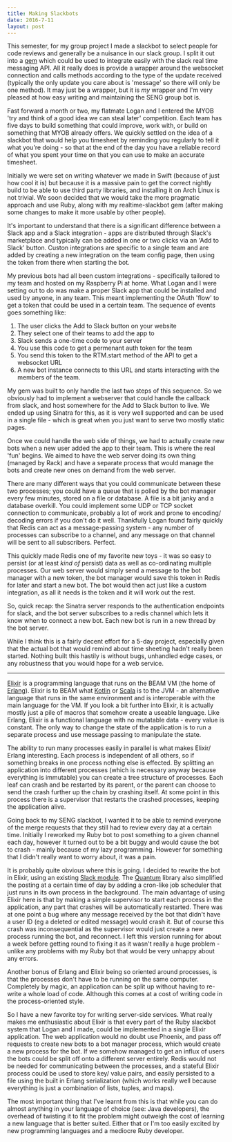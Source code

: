 ```yaml
---
title: Making Slackbots
date: 2016-7-11
layout: post
---
```


This semester, for my group project I made a slackbot to select people for code reviews and generally be a nuisance in our slack group. I split it out into a [gem](https://github.com/willhbr/realtime-slackbot) which could be used to integrate easily with the slack real time messaging API. All it really does is provide a wrapper around the websocket connection and calls methods according to the type of the update received (typically the only update you care about is 'message' so there will only be one method). It may just be a wrapper, but it is *my* wrapper and I'm very pleased at how easy writing and maintaining the SENG group bot is.

Fast forward a month or two, my flatmate Logan and I entered the MYOB 'try and think of a good idea we can steal later' competition. Each team has five days to build something that could improve, work with, or build on something that MYOB already offers. We quickly settled on the idea of a slackbot that would help you timesheet by reminding you regularly to tell it what you're doing - so that at the end of the day you have a reliable record of what you spent your time on that you can use to make an accurate timesheet.

Initially we were set on writing whatever we made in Swift (because of just how cool it is) but because it is a massive pain to get the correct nightly build to be able to use third party libraries, and installing it on Arch Linux is not trivial. We soon decided that we would take the more pragmatic approach and use Ruby, along with my realtime-slackbot gem (after making some changes to make it more usable by other people).

It's important to understand that there is a significant difference between a Slack app and a Slack integration - apps are distributed through Slack's marketplace and typically can be added in one or two clicks via an 'Add to Slack' button. Custon integrations are specific to a single team and are added by creating a new integration on the team config page, then using the token from there when starting the bot.

My previous bots had all been custom integrations - specifically tailored to my team and hosted on my Raspberry Pi at home. What Logan and I were setting out to do was make a proper Slack app that could be installed and used by anyone, in any team. This meant implementing the OAuth 'flow' to get a token that could be used in a certain team. The sequence of events goes something like:

1. The user clicks the Add to Slack button on your website
2. They select one of their teams to add the app to
3. Slack sends a one-time code to your server
4. You use this code to get a permenant auth token for the team
5. You send this token to the RTM.start method of the API to get a websocket URL
6. A new bot instance connects to this URL and starts interacting with the members of the team.

My gem was built to only handle the last two steps of this sequence. So we obviously had to implement a webserver that could handle the callback from slack, and host somewhere for the Add to Slack button to live. We ended up using Sinatra for this, as it is very well supported and can be used in a single file - which is great when you just want to serve two mostly static pages.

Once we could handle the web side of things, we had to actually create new bots when a new user added the app to their team. This is where the real 'fun' begins. We aimed to have the web server doing its own thing (managed by Rack) and have a separate process that would manage the bots and create new ones on demand from the web server.

There are many different ways that you could communicate between these two processes; you could have a queue that is polled by the bot manager every few minutes, stored on a file or database. A file is a bit janky and a database overkill. You could implement some UDP or TCP socket connection to communicate, probably a lot of work and prone to encoding/ decoding errors if you don't do it well. Thankfully Logan found fairly quickly that Redis can act as a message-passing system - any number of processes can subscribe to a channel, and any message on that channel will be sent to all subscribers. Perfect.

This quickly made Redis one of my favorite new toys - it was so easy to persist (or at least *kind of* persist) data as well as co-ordinating multiple processes. Our web server would simply send a message to the bot manager with a new token, the bot manager would save this token in Redis for later and start a new bot. The bot would then act just like a custom integration, as all it needs is the token and it will work out the rest.

So, quick recap: the Sinatra server responds to the authentication endpoints for slack, and the bot server subscribes to a redis channel which lets it know when to connect a new bot. Each new bot is run in a new thread by the bot server.

While I think this is a fairly decent effort for a 5-day project, especially given that the actual bot that would remind about time sheeting hadn't really been started. Nothing built this hastily is without bugs, unhandled edge cases, or any robustness that you would hope for a web service.

---

[Elixir](https://elixir-lang.org) is a programming language that runs on the BEAM VM (the home of [Erlang](https://erlang.org)). Elixir is to BEAM what [Kotlin](https://kotlinlang.org) or [Scala](https://scala-lang.org) is to the JVM - an alternative language that runs in the same environment and is interoperable with the main language for the VM. If you look a bit further into Elixir, it is actually mostly just a pile of macros that somehow create a useable language. Like Erlang, Elixir is a functional language with no mutatable data - every value is constant. The only way to change the state of the application is to run a separate process and use message passing to manipulate the state.

The ability to run many processes easily in parallel is what makes Elixir/ Erlang interesting. Each process is independent of all others, so if something breaks in one process nothing else is effected. By splitting an application into different processes (which is necessary anyway because everything is immutable) you can create a tree structure of processes. Each leaf can crash and be restarted by its parent, or the parent can choose to send the crash further up the chain by crashing itself. At some point in this process there is a supervisor that restarts the crashed processes, keeping the application alive.

Going back to my SENG slackbot, I wanted it to be able to remind everyone of the merge requests that they still had to review every day at a certain time. Initially I reworked my Ruby bot to post something to a given channel each day, however it turned out to be a bit buggy and would cause the bot to crash - mainly because of my lazy programming. However for something that I didn't really want to worry about, it was a pain.

It is probably quite obvious where this is going. I decided to rewrite the bot in Elixir, using an existing [Slack module](https://github.com/BlakeWilliams/Elixir-Slack). The [Quantum](https://github.com/c-rack/quantum-elixir) library also simplified the posting at a certain time of day by adding a cron-like job scheduler that just runs in its own process in the background. The main advantage of using Elixir here is that by making a simple supervisor to start each process in the application, any part that crashes will be automatically restarted. There was at one point a bug where any message received by the bot that didn't have a user ID (eg a deleted or edited message) would crash it. But of course this crash was inconsequential as the supervisor would just create a new process running the bot, and reconnect. I left this version running for about a week before getting round to fixing it as it wasn't really a huge problem - unlike any problems with my Ruby bot that would be very unhappy about any errors.

Another bonus of Erlang and Elixir being so oriented around processes, is that the processes don't have to be running on the same computer. Completely by magic, an application can be split up without having to re-write a whole load of code. Although this comes at a cost of writing code in the process-oriented style.

So I have a new favorite toy for writing server-side services. What really makes me enthusiastic about Elixir is that every part of the Ruby slackbot system that Logan and I made, could be implemented in a single Elixir application. The web application would no doubt use Phoenix, and pass off requests to create new bots to a bot manager process, which would create a new process for the bot. If we somehow managed to get an influx of users the bots could be split off onto a different server entirely. Redis would not be needed for communicating between the processes, and a stateful Elixir process could be used to store key/ value pairs, and easily persisted to a file using the built in Erlang serialization (which works really well because everything is just a combination of lists, tuples, and maps).

The most important thing that I've learnt from this is that while you can do almost anything in your language of choice (see: Java developers), the overhead of twisting it to fit the problem might outweigh the cost of learning a new language that is better suited. Either that or I'm too easily excited by new programming languages and a mediocre Ruby developer.
